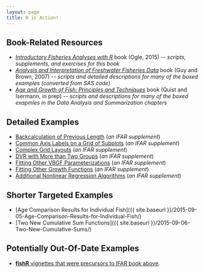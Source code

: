 ```yaml
---
layout: page
title: R in Action!
---
```


## Book-Related Resources
* [*Introductory Fisheries Analyses with R*](http://derekogle.com/IFAR/) book (Ogle, 2015) -- *scripts, supplements, and exercises for this book*
* [*Analysis and Interpretation of Freshwater Fisheries Data*](http://derekogle.com/aiffd2007/) book (Guy and Brown, 2007) -- *scripts and detailed descriptions for many of the boxed examples (converted from SAS code)*
* [*Age and Growth of Fish: Principles and Techniques*](http://derekogle.com/AGF/) book (Quist and Isermann, in prep) -- *scripts and descriptions for many of the boxed exapmles in the Data Analysis and Summarization chapters*

## Detailed Examples
* [Backcalculation of Previous Length](http://derekogle.com/IFAR/supplements/backcalculation/) (*an IFAR supplement*)
* [Common Axis Labels on a Grid of Subplots](http://derekogle.com/IFAR/supplements/plotting/CommonAxisLabels.html) (*an IFAR supplement*)
* [Complex Grid Layouts](http://derekogle.com/IFAR/supplements/plotting/ComplexLayouts.html) (*an IFAR supplement*)
* [DVR with More than Two Groups](http://derekogle.com/IFAR/supplements/weightlength/index.html) (*an IFAR supplement*)
* [Fitting Other VBGF Parameterizations](http://derekogle.com/IFAR/supplements/growth/OtherVBGFParams.html) (*an IFAR supplement*)
* [Fitting Other Growth Functions](http://derekogle.com/IFAR/supplements/growth/OtherGrowthFuns.html) (*an IFAR supplement*)
* [Additional Nonlinear Regression Algorithms](http://derekogle.com/IFAR/supplements/growth/OtherNLAlgorithms.html) (*an IFAR supplement*)

## Shorter Targeted Examples
* [Age Comparison Results for Individual Fish]({{ site.baseurl }}/2015-09-05-Age-Comparison-Results-for-Individual-Fish/)
* [Two New Cumulative Sum Functions]({{ site.baseurl }}/2015-09-06-Two-New-Cumulative-Sums/)

## Potentially Out-Of-Date Examples
* [**fishR** vignettes that were precursors to IFAR book above](oldFishRVignettes.html).
